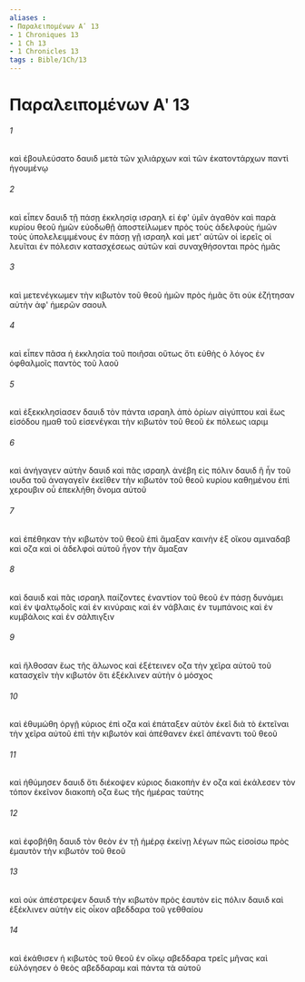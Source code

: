 ```yaml
---
aliases : 
- Παραλειπομένων Αʹ 13
- 1 Chroniques 13
- 1 Ch 13
- 1 Chronicles 13
tags : Bible/1Ch/13
---
```


# Παραλειπομένων Αʹ 13

###### 1
καὶ ἐβουλεύσατο δαυιδ μετὰ τῶν χιλιάρχων καὶ τῶν ἑκατοντάρχων παντὶ ἡγουμένῳ
###### 2
καὶ εἶπεν δαυιδ τῇ πάσῃ ἐκκλησίᾳ ισραηλ εἰ ἐφ' ὑμῖν ἀγαθὸν καὶ παρὰ κυρίου θεοῦ ἡμῶν εὐοδωθῇ ἀποστείλωμεν πρὸς τοὺς ἀδελφοὺς ἡμῶν τοὺς ὑπολελειμμένους ἐν πάσῃ γῇ ισραηλ καὶ μετ' αὐτῶν οἱ ἱερεῖς οἱ λευῖται ἐν πόλεσιν κατασχέσεως αὐτῶν καὶ συναχθήσονται πρὸς ἡμᾶς
###### 3
καὶ μετενέγκωμεν τὴν κιβωτὸν τοῦ θεοῦ ἡμῶν πρὸς ἡμᾶς ὅτι οὐκ ἐζήτησαν αὐτὴν ἀφ' ἡμερῶν σαουλ
###### 4
καὶ εἶπεν πᾶσα ἡ ἐκκλησία τοῦ ποιῆσαι οὕτως ὅτι εὐθὴς ὁ λόγος ἐν ὀφθαλμοῖς παντὸς τοῦ λαοῦ
###### 5
καὶ ἐξεκκλησίασεν δαυιδ τὸν πάντα ισραηλ ἀπὸ ὁρίων αἰγύπτου καὶ ἕως εἰσόδου ημαθ τοῦ εἰσενέγκαι τὴν κιβωτὸν τοῦ θεοῦ ἐκ πόλεως ιαριμ
###### 6
καὶ ἀνήγαγεν αὐτὴν δαυιδ καὶ πᾶς ισραηλ ἀνέβη εἰς πόλιν δαυιδ ἣ ἦν τοῦ ιουδα τοῦ ἀναγαγεῖν ἐκεῖθεν τὴν κιβωτὸν τοῦ θεοῦ κυρίου καθημένου ἐπὶ χερουβιν οὗ ἐπεκλήθη ὄνομα αὐτοῦ
###### 7
καὶ ἐπέθηκαν τὴν κιβωτὸν τοῦ θεοῦ ἐπὶ ἅμαξαν καινὴν ἐξ οἴκου αμιναδαβ καὶ οζα καὶ οἱ ἀδελφοὶ αὐτοῦ ἦγον τὴν ἅμαξαν
###### 8
καὶ δαυιδ καὶ πᾶς ισραηλ παίζοντες ἐναντίον τοῦ θεοῦ ἐν πάσῃ δυνάμει καὶ ἐν ψαλτῳδοῖς καὶ ἐν κινύραις καὶ ἐν νάβλαις ἐν τυμπάνοις καὶ ἐν κυμβάλοις καὶ ἐν σάλπιγξιν
###### 9
καὶ ἤλθοσαν ἕως τῆς ἅλωνος καὶ ἐξέτεινεν οζα τὴν χεῖρα αὐτοῦ τοῦ κατασχεῖν τὴν κιβωτόν ὅτι ἐξέκλινεν αὐτὴν ὁ μόσχος
###### 10
καὶ ἐθυμώθη ὀργῇ κύριος ἐπὶ οζα καὶ ἐπάταξεν αὐτὸν ἐκεῖ διὰ τὸ ἐκτεῖναι τὴν χεῖρα αὐτοῦ ἐπὶ τὴν κιβωτόν καὶ ἀπέθανεν ἐκεῖ ἀπέναντι τοῦ θεοῦ
###### 11
καὶ ἠθύμησεν δαυιδ ὅτι διέκοψεν κύριος διακοπὴν ἐν οζα καὶ ἐκάλεσεν τὸν τόπον ἐκεῖνον διακοπὴ οζα ἕως τῆς ἡμέρας ταύτης
###### 12
καὶ ἐφοβήθη δαυιδ τὸν θεὸν ἐν τῇ ἡμέρᾳ ἐκείνῃ λέγων πῶς εἰσοίσω πρὸς ἐμαυτὸν τὴν κιβωτὸν τοῦ θεοῦ
###### 13
καὶ οὐκ ἀπέστρεψεν δαυιδ τὴν κιβωτὸν πρὸς ἑαυτὸν εἰς πόλιν δαυιδ καὶ ἐξέκλινεν αὐτὴν εἰς οἶκον αβεδδαρα τοῦ γεθθαίου
###### 14
καὶ ἐκάθισεν ἡ κιβωτὸς τοῦ θεοῦ ἐν οἴκῳ αβεδδαρα τρεῖς μῆνας καὶ εὐλόγησεν ὁ θεὸς αβεδδαραμ καὶ πάντα τὰ αὐτοῦ
